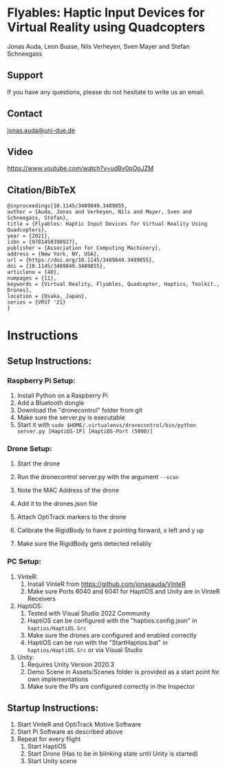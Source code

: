 # Flyables: Haptic Input Devices for Virtual Reality using Quadcopters

Jonas Auda, Leon Busse, Nils Verheyen, Sven Mayer and Stefan Schneegass

## Support

If you have any questions, please do not hesitate to write us an email.

## Contact
jonas.auda@uni-due.de

## Video

https://www.youtube.com/watch?v=udBv0pOpJZM

## Citation/BibTeX

```
@inproceedings{10.1145/3489849.3489855,
author = {Auda, Jonas and Verheyen, Nils and Mayer, Sven and Schneegass, Stefan},
title = {Flyables: Haptic Input Devices for Virtual Reality Using Quadcopters},
year = {2021},
isbn = {9781450390927},
publisher = {Association for Computing Machinery},
address = {New York, NY, USA},
url = {https://doi.org/10.1145/3489849.3489855},
doi = {10.1145/3489849.3489855},
articleno = {40},
numpages = {11},
keywords = {Virtual Reality, Flyables, Quadcopter, Haptics, Toolkit., Drones},
location = {Osaka, Japan},
series = {VRST '21}
}

```

# Instructions
## Setup Instructions:
### Raspberry Pi Setup:
1. Install Python on a Raspberry Pi
2. Add a Bluetooth dongle
3. Download the "dronecontrol" folder from git
4. Make sure the server.py is executable
5. Start it with `sudo $HOME/.virtualenvs/dronecontrol/bin/python server.py [HaptiOS-IP] [HaptiOS-Port (5000)]`

### Drone Setup:
1. Start the drone
2. Run the dronecontrol server.py with the argument ```--scan```
3. Note the MAC Address of the drone
4. Add it to the drones.json file

1. Attach OptiTrack markers to the drone
2. Calibrate the RigidBody to have z pointing forward, x left and y up
3. Make sure the RigidBody gets detected reliably

### PC Setup:
1. VinteR:
	1. Install VinteR from https://github.com/jonasauda/VinteR
	2. Make sure Ports 6040 and 6041 for HaptiOS and Unity are in VinteR Receivers
2. HaptiOS:
	1. Tested with Visual Studio 2022 Community
	2. HaptiOS can be configured with the "haptios.config.json" in `haptios/HaptiOS.Src`
	3. Make sure the drones are configured and enabled correctly
	4. HaptiOS can be run with the "StartHaptios.bat" in `haptios/HaptiOS.Src` or via Visual Studio
3. Unity:
	1. Requires Unity Version 2020.3
	3. Demo Scene in Assets/Scenes folder is provided as a start point for own implementations
	4. Make sure the IPs are configured correctly in the Inspector

## Startup Instructions:
1. Start VinteR and OptiTrack Motive Software
2. Start Pi Software as described above
3. Repeat for every flight
	1. Start HaptiOS
	2. Start Drone (Has to be in blinking state until Unity is started)
	3. Start Unity scene

